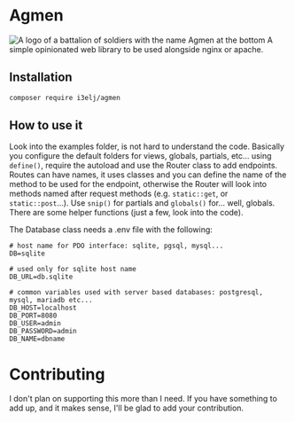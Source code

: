 # Agmen
![A logo of a battalion of soldiers with the name Agmen at the bottom](./assets/logo.png)
A simple opinionated web library to be used alongside nginx or apache.

## Installation
```bash
composer require i3elj/agmen
```

## How to use it
Look into the examples folder, is not hard to understand the code. Basically you configure the default folders for views, globals, partials, etc... using `define()`, require the autoload and use the Router class to add endpoints. Routes can have names, it uses classes and you can define the name of the method to be used for the endpoint, otherwise the Router will look into methods named after request methods (e.g. `static::get`, or `static::post`...). Use `snip()` for partials and `globals()` for... well, globals. There are some helper functions (just a few, look into the code).

The Database class needs a .env file with the following:

```env
# host name for PDO interface: sqlite, pgsql, mysql...
DB=sqlite

# used only for sqlite host name
DB_URL=db.sqlite

# common variables used with server based databases: postgresql, mysql, mariadb etc...
DB_HOST=localhost
DB_PORT=8080
DB_USER=admin
DB_PASSWORD=admin
DB_NAME=dbname
```

# Contributing
I don't plan on supporting this more than I need. If you have something to add up, and it makes sense, I'll be glad to add your contribution.
